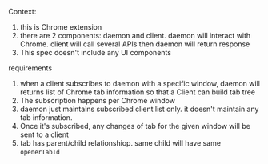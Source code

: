 Context:
1. this is Chrome extension
2. there are 2 components: daemon and client. daemon will interact with Chrome. client will call several APIs then daemon will return response
3. This spec doesn't include any UI components

requirements
1. when a client subscribes to daemon with a specific window, daemon will returns list of Chrome tab information so that a Client can build tab tree
2. The subscription happens per Chrome window
3. daemon just maintains subscribed client list only. it doesn't maintain any tab information.
4. Once it's subscribed, any changes of tab for the given window will be sent to a client
5. tab has parent/child relationshiop. same child will have same `openerTabId`

